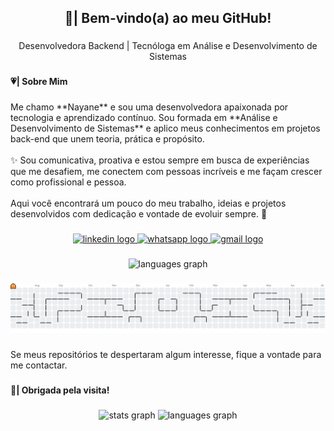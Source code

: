 <h2 align="center">🌷| Bem-vindo(a) ao meu GitHub!</h2>

###

<p align="center">Desenvolvedora Backend | Tecnóloga em Análise e Desenvolvimento de Sistemas</p>

###

<h4 align="left">💗| Sobre Mim</h4>

###

<p align="left">Me chamo **Nayane** e sou uma desenvolvedora apaixonada por tecnologia e aprendizado contínuo. Sou formada em **Análise e Desenvolvimento de Sistemas** e aplico meus conhecimentos em projetos back-end que unem teoria, prática e propósito.<br><br>✨ Sou comunicativa, proativa e estou sempre em busca de experiências que me desafiem, me conectem com pessoas incríveis e me façam crescer como profissional e pessoa.<br><br>Aqui você encontrará um pouco do meu trabalho, ideias e projetos desenvolvidos com dedicação e vontade de evoluir sempre. 🚀</p>

###

<div align="center">
  <a href="https://www.linkedin.com/in/nayanecosta/" target="_blank">
    <img src="https://img.shields.io/static/v1?message=LinkedIn&logo=linkedin&label=&color=0077B5&logoColor=white&labelColor=&style=for-the-badge" height="36" alt="linkedin logo"  />
  </a>
  <a href="https://wa.me/5581993571275" target="_blank">
    <img src="https://img.shields.io/static/v1?message=Whatsapp&logo=whatsapp&label=&color=25D366&logoColor=white&labelColor=&style=for-the-badge" height="36" alt="whatsapp logo"  />
  </a>
  <a href="mailto:nayanecosilva@gmail.com?subject=&body=" target="_blank">
    <img src="https://img.shields.io/static/v1?message=Gmail&logo=gmail&label=&color=D14836&logoColor=white&labelColor=&style=for-the-badge" height="36" alt="gmail logo"  />
  </a>
</div>

###

<div align="center">
  <img src="https://github-readme-stats.vercel.app/api/top-langs?username=nayanesilv4&locale=en&hide_title=false&layout=compact&card_width=320&langs_count=5&theme=dracula&hide_border=false&order=2" height="150" alt="languages graph"  />
</div>

###

<picture>
  <source media="(prefers-color-scheme: dark)" srcset="https://raw.githubusercontent.com/nayanesilv4/nayanesilv4/output/pacman-contribution-graph-dark.svg">
  <source media="(prefers-color-scheme: light)" srcset="https://raw.githubusercontent.com/nayanesilv4/nayanesilv4/output/pacman-contribution-graph.svg">
  <img alt="pacman contribution graph" src="https://raw.githubusercontent.com/nayanesilv4/nayanesilv4/output/pacman-contribution-graph.svg">
</picture>

###

<p align="left">Se meus repositórios te despertaram algum interesse, fique a vontade para me contactar.</p>

###

<h4 align="left">🌷| Obrigada pela visita!</h4>

###

<div align="center">
  <img src="https://github-readme-stats.vercel.app/api?username=nayanesilv4&hide_title=false&hide_rank=false&show_icons=true&include_all_commits=true&count_private=true&disable_animations=false&theme=dracula&locale=en&hide_border=false&order=1" height="150" alt="stats graph"  />
  <img src="https://github-readme-stats.vercel.app/api/top-langs?username=nayanesilv4&locale=en&hide_title=false&layout=compact&card_width=320&langs_count=5&theme=dracula&hide_border=false&order=2" height="150" alt="languages graph"  />
</div>

###

